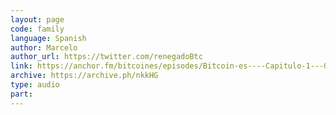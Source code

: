 ```yaml
---
layout: page
code: family
language: Spanish
author: Marcelo
author_url: https://twitter.com/renegadoBtc
link: https://anchor.fm/bitcoines/episodes/Bitcoin-es----Capitulo-1---Querida-familia--queridos-amigos-Una-carta-para-todos-aquellos-que-aun-no-poseen-bitcoin-e1s0qbd
archive: https://archive.ph/nkkHG
type: audio
part: 
---
```

